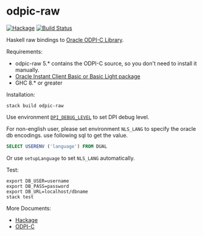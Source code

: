 # odpic-raw

[![Hackage](https://img.shields.io/hackage/v/odpic-raw.svg)](https://hackage.haskell.org/package/odpic-raw)
[![Build Status](https://travis-ci.org/leptonyu/odpic-raw.svg?branch=master)](https://travis-ci.org/leptonyu/odpic-raw)

Haskell raw bindings to [Oracle ODPI-C Library](https://github.com/oracle/odpi).

Requirements:

  * odpic-raw 5.* contains the ODPI-C source, so you don't need to install it manually.
  * [Oracle Instant Client Basic or Basic Light package](http://www.oracle.com/technetwork/database/features/instant-client/index-097480.html)
  * GHC 8.* or greater

Installation:

```
stack build odpic-raw
```

Use environment [`DPI_DEBUG_LEVEL`](https://oracle.github.io/odpi/doc/user_guide/debugging.html) to set DPI debug level.

For non-english user, please set environment  `NLS_LANG` to specify the oracle db encodings. use following sql to get the value.
```SQL
SELECT USERENV ('language') FROM DUAL
```
Or use `setupLanguage` to set  `NLS_LANG` automatically.

Test:

```
export DB_USER=username
export DB_PASS=password
export DB_URL=localhost/dbname
stack test
```

More Documents:

 * [Hackage](https://hackage.haskell.org/package/odpic-raw)
 * [ODPI-C](https://oracle.github.io/odpi/doc/)
